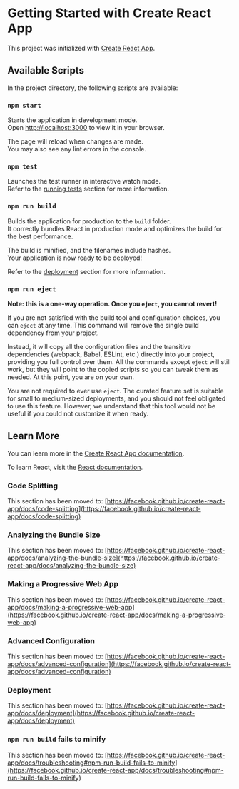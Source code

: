 # Getting Started with Create React App

This project was initialized with [Create React App](https://github.com/facebook/create-react-app).

## Available Scripts

In the project directory, the following scripts are available:

### `npm start`

Starts the application in development mode.\
Open [http://localhost:3000](http://localhost:3000) to view it in your browser.

The page will reload when changes are made.\
You may also see any lint errors in the console.

### `npm test`

Launches the test runner in interactive watch mode.\
Refer to the [running tests](https://facebook.github.io/create-react-app/docs/running-tests) section for more information.

### `npm run build`

Builds the application for production to the `build` folder.\
It correctly bundles React in production mode and optimizes the build for the best performance.

The build is minified, and the filenames include hashes.\
Your application is now ready to be deployed!

Refer to the [deployment](https://facebook.github.io/create-react-app/docs/deployment) section for more information.

### `npm run eject`

**Note: this is a one-way operation. Once you `eject`, you cannot revert!**

If you are not satisfied with the build tool and configuration choices, you can `eject` at any time. This command will remove the single build dependency from your project.

Instead, it will copy all the configuration files and the transitive dependencies (webpack, Babel, ESLint, etc.) directly into your project, providing you full control over them. All the commands except `eject` will still work, but they will point to the copied scripts so you can tweak them as needed. At this point, you are on your own.

You are not required to ever use `eject`. The curated feature set is suitable for small to medium-sized deployments, and you should not feel obligated to use this feature. However, we understand that this tool would not be useful if you could not customize it when ready.

## Learn More

You can learn more in the [Create React App documentation](https://facebook.github.io/create-react-app/docs/getting-started).

To learn React, visit the [React documentation](https://reactjs.org/).

### Code Splitting

This section has been moved to: [https://facebook.github.io/create-react-app/docs/code-splitting](https://facebook.github.io/create-react-app/docs/code-splitting)

### Analyzing the Bundle Size

This section has been moved to: [https://facebook.github.io/create-react-app/docs/analyzing-the-bundle-size](https://facebook.github.io/create-react-app/docs/analyzing-the-bundle-size)

### Making a Progressive Web App

This section has been moved to: [https://facebook.github.io/create-react-app/docs/making-a-progressive-web-app](https://facebook.github.io/create-react-app/docs/making-a-progressive-web-app)

### Advanced Configuration

This section has been moved to: [https://facebook.github.io/create-react-app/docs/advanced-configuration](https://facebook.github.io/create-react-app/docs/advanced-configuration)

### Deployment

This section has been moved to: [https://facebook.github.io/create-react-app/docs/deployment](https://facebook.github.io/create-react-app/docs/deployment)

### `npm run build` fails to minify

This section has been moved to: [https://facebook.github.io/create-react-app/docs/troubleshooting#npm-run-build-fails-to-minify](https://facebook.github.io/create-react-app/docs/troubleshooting#npm-run-build-fails-to-minify)

